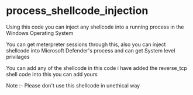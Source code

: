 # process_shellcode_injection
Using this code you can inject any shellcode into a running process in the Windows Operating System

You can get meterpreter sessions through this, also you can inject shellcode into Microsoft Defender's process and can get System level privilages

You can add any of the shellcode in this code i have added the reverse_tcp shell code into this you can add yours

Note :- Please don't use this shellcode in unethical way
